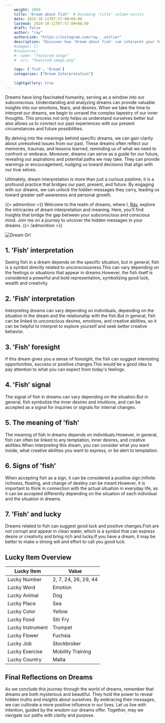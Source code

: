 ```yaml
---
    weight: 1050
    title: "Dream about fish"  # Assuming 'title' column exists
    date: 2024-10-11T07:57:00+08:00
    lastmod: 2024-10-11T07:57:00+08:00
    draft: false
    author: "ray"
    authorLink: "https://instagram.com/ray._.atelier"
    description: "Discover how 'Dream about fish' can interpret your future and uncover its significant meanings in your life."
    #images: []
    #resources:
    #- name: "featured-image"
    #  src: "featured-image.png"
    
    tags: ['fish', 'Dream']
    categories: ["Dream Interpretation"]
    
    lightgallery: true
---
```

    
Dreams have long fascinated humanity, serving as a window into our subconscious. Understanding and analyzing dreams can provide valuable insights into our emotions, fears, and desires. When we take the time to interpret our dreams, we begin to unravel the complex tapestry of our inner thoughts. This process not only helps us understand ourselves better but also allows us to connect our past experiences with our present circumstances and future possibilities.

By delving into the meanings behind specific dreams, we can gain clarity about unresolved issues from our past. These dreams often reflect our memories, traumas, and lessons learned, reminding us of what we need to confront or embrace. Moreover, dreams can serve as a guide for our future, revealing our aspirations and potential paths we may take. They can provide warnings or encouragement, nudging us toward decisions that align with our true selves.

Ultimately, dream interpretation is more than just a curious pastime; it is a profound practice that bridges our past, present, and future. By engaging with our dreams, we can unlock the hidden messages they carry, leading us toward greater self-awareness and personal growth.

{{< admonition >}}
Welcome to the realm of dreams, where I, [Ray](https://instagram.com/ray._.atelier), explore the intricacies of dream interpretation and meaning. Here, you’ll find insights that bridge the gap between your subconscious and conscious mind. Join me on a journey to uncover the hidden messages in your dreams.
{{< /admonition >}}

![Dream Grl](https://cdn.pixabay.com/photo/2017/11/02/03/35/gothic-2910057_1280.jpg "Dream Grl")

## 1. 'Fish' interpretation
Seeing fish in a dream depends on the specific situation, but in general, fish is a symbol directly related to unconsciousness.This can vary depending on the feelings or situations that appear in dreams.However, the fish itself is considered a powerful and bold representation, symbolizing good luck, wealth and creativity.

## 2. 'Fish' interpretation
Interpreting dreams can vary depending on individuals, depending on the situation in the dream and the relationship with the fish.But in general, fish can be linked to unconscious desires, emotions, and creative abilities, so it can be helpful to interpret to explore yourself and seek better creative behavior.

## 3. 'Fish' foresight
If this dream gives you a sense of foresight, the fish can suggest interesting opportunities, success or positive changes.This would be a good idea to pay attention to what you can expect from today's feelings.

## 4. 'Fish' signal
The signal of fish in dreams can vary depending on the situation.But in general, fish symbolize the inner desires and intuitions, and can be accepted as a signal for inquiries or signals for internal changes.

## 5. The meaning of 'fish'
The meaning of fish in dreams depends on individuals.However, in general, fish can often be linked to any temptation, inner desires, and creative abilities.When interpreting this dream, you can consider what you want inside, what creative abilities you want to express, or be alert to temptation.

## 6. Signs of 'fish'
When accepting fish as a sign, it can be considered a positive sign.Infinite richness, floating, and change of destiny can be meant.However, it is important to think in connection with the actual situation in everyday life, as it can be accepted differently depending on the situation of each individual and the situation in dreams.

## 7. 'Fish' and lucky
Dreams related to fish can suggest good luck and positive changes.Fish are not corrupt and appear in clean water, which is a symbol that can express desire or creativity and bring rich and lucky.If you have a dream, it may be better to make a strong will and effort to call you good luck.

## Lucky Item Overview
| Lucky Item          | Value              |
|---------------|--------------------|
| Lucky Number        | 2, 7, 24, 26, 29, 44  |
| Lucky Word          | Emotion |
| Lucky Animal        | Dog |
| Lucky Place         | Sea     |
| Lucky Color         | Yellow     |
| Lucky Food          | Stir Fry      |
| Lucky Instrument    | Trumpet |
| Lucky Flower        | Fuchsia    |
| Lucky Job           | Stockbroker       |
| Lucky Exercise      | Mobility Training  |
| Lucky Country       | Malta    |


##  Final Reflections on Dreams

As we conclude this journey through the world of dreams, remember that dreams are both mysterious and beautiful. They hold the power to reveal hidden truths and insights about ourselves. By embracing their messages, we can cultivate a more positive influence in our lives. Let us live with intention, guided by the wisdom our dreams offer. Together, may we navigate our paths with clarity and purpose.
